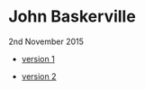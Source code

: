 John Baskerville
================

2nd November 2015

- [version 1](https://StuartMcMaw.github.io/john-baskerville/v1.html)

- [version 2](https://StuartMcMaw.github.io/john-baskerville/v2.html)